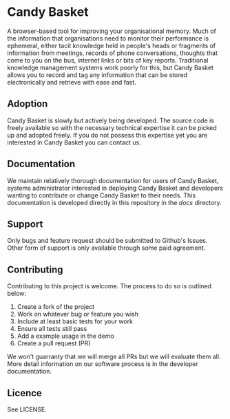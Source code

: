 Candy Basket
============

A browser-based tool for improving your organisational memory. Much of
the information that organisations need to monitor their performance
is ephemeral, either tacit knowledge held in people's heads or
fragments of information from meetings, records of phone
conversations, thoughts that come to you on the bus, internet links or
bits of key reports.  Traditional knowledge management systems work
poorly for this, but Candy Basket allows you to record and tag any
information that can be stored electronically and retrieve with ease
and fast.

Adoption
--------

Candy Basket is slowly but actively being developed. The source code
is freely available so with the necessary technical expertise it can
be picked up and adopted freely. If you do not possess this expertise
yet you are interested in Candy Basket you can contact us.

Documentation
-------------

We maintain relatively thorough documentation for users of Candy
Basket, systems administrator interested in deploying Candy Basket and
developers wanting to contribute or change Candy Basket to their
needs. This documentation is developed directly in this repository in
the *docs* directory.

Support
-------

Only bugs and feature request should be submitted to Github's
Issues. Other form of support is only available through some paid
agreement.

Contributing
------------

Contributing to this project is welcome. The process to do so is outlined below:

1. Create a fork of the project
2. Work on whatever bug or feature you wish
3. Include at least basic tests for your work
4. Ensure all tests still pass
5. Add a example usage in the demo
6. Create a pull request (PR)

We won't guarranty that we will merge all PRs but we will evaluate
them all. More detail information on our software process is in the
developer documentation.

Licence
-------

See LICENSE.